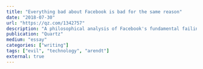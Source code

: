 ```yaml
---
title: "Everything bad about Facebook is bad for the same reason"
date: "2018-07-30"
url: "https://qz.com/1342757"
description: "A philosophical analysis of Facebook's fundamental failing."
publication: "Quartz"
medium: "essay"
categories: ["writing"]
tags: ["evil", "technology", "arendt"]
external: true
---
```

